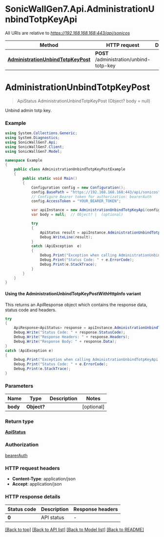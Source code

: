 # SonicWallGen7.Api.AdministrationUnbindTotpKeyApi

All URIs are relative to *https://192.168.168.168:443/api/sonicos*

| Method | HTTP request | Description |
|--------|--------------|-------------|
| [**AdministrationUnbindTotpKeyPost**](AdministrationUnbindTotpKeyApi.md#administrationunbindtotpkeypost) | **POST** /administration/unbind-totp-key |  |

<a id="administrationunbindtotpkeypost"></a>
# **AdministrationUnbindTotpKeyPost**
> ApiStatus AdministrationUnbindTotpKeyPost (Object? body = null)



Unbind admin totp key.

### Example
```csharp
using System.Collections.Generic;
using System.Diagnostics;
using SonicWallGen7.Api;
using SonicWallGen7.Client;
using SonicWallGen7.Model;

namespace Example
{
    public class AdministrationUnbindTotpKeyPostExample
    {
        public static void Main()
        {
            Configuration config = new Configuration();
            config.BasePath = "https://192.168.168.168:443/api/sonicos";
            // Configure Bearer token for authorization: bearerAuth
            config.AccessToken = "YOUR_BEARER_TOKEN";

            var apiInstance = new AdministrationUnbindTotpKeyApi(config);
            var body = null;  // Object? |  (optional) 

            try
            {
                ApiStatus result = apiInstance.AdministrationUnbindTotpKeyPost(body);
                Debug.WriteLine(result);
            }
            catch (ApiException  e)
            {
                Debug.Print("Exception when calling AdministrationUnbindTotpKeyApi.AdministrationUnbindTotpKeyPost: " + e.Message);
                Debug.Print("Status Code: " + e.ErrorCode);
                Debug.Print(e.StackTrace);
            }
        }
    }
}
```

#### Using the AdministrationUnbindTotpKeyPostWithHttpInfo variant
This returns an ApiResponse object which contains the response data, status code and headers.

```csharp
try
{
    ApiResponse<ApiStatus> response = apiInstance.AdministrationUnbindTotpKeyPostWithHttpInfo(body);
    Debug.Write("Status Code: " + response.StatusCode);
    Debug.Write("Response Headers: " + response.Headers);
    Debug.Write("Response Body: " + response.Data);
}
catch (ApiException e)
{
    Debug.Print("Exception when calling AdministrationUnbindTotpKeyApi.AdministrationUnbindTotpKeyPostWithHttpInfo: " + e.Message);
    Debug.Print("Status Code: " + e.ErrorCode);
    Debug.Print(e.StackTrace);
}
```

### Parameters

| Name | Type | Description | Notes |
|------|------|-------------|-------|
| **body** | **Object?** |  | [optional]  |

### Return type

[**ApiStatus**](ApiStatus.md)

### Authorization

[bearerAuth](../README.md#bearerAuth)

### HTTP request headers

 - **Content-Type**: application/json
 - **Accept**: application/json


### HTTP response details
| Status code | Description | Response headers |
|-------------|-------------|------------------|
| **0** | API status |  -  |

[[Back to top]](#) [[Back to API list]](../README.md#documentation-for-api-endpoints) [[Back to Model list]](../README.md#documentation-for-models) [[Back to README]](../README.md)

